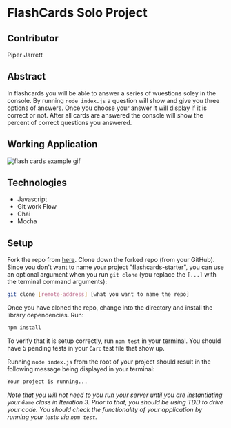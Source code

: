 # FlashCards Solo Project

## Contributor

Piper Jarrett

## Abstract
In flashcards you will be able to answer a series of wuestions soley in the console. By running `node index.js` a question will show and give you three options of answers. Once you choose your answer it will display if it is correct or not. After all cards are answered the console will show the percent of correct questions you answered. 

## Working Application

![flash cards example gif](https://media.giphy.com/media/hi7o0E7OoMtLZyp560/giphy.gif)

## Technologies

* Javascript
* Git work Flow
* Chai 
* Mocha

## Setup

Fork the repo from [here](https://github.com/turingschool-examples/flashcards-starter). Clone down the forked repo (from your GitHub). Since you don't want to name your project "flashcards-starter", you can use an optional argument when you run `git clone` (you replace the `[...]` with the terminal command arguments):

```bash
git clone [remote-address] [what you want to name the repo]
```

Once you have cloned the repo, change into the directory and install the library dependencies. Run:

```bash
npm install
```

To verify that it is setup correctly, run `npm test` in your terminal. You should have 5 pending tests in your `Card` test file that show up.

Running `node index.js` from the root of your project should result in the following message being displayed in your terminal: 

```bash
Your project is running...
```

*Note that you will not need to you run your server until you are instantiating your `Game` class in Iteration 3. Prior to that, you should be using TDD to drive your code. You should check the functionality of your application by running your tests via `npm test`.*
